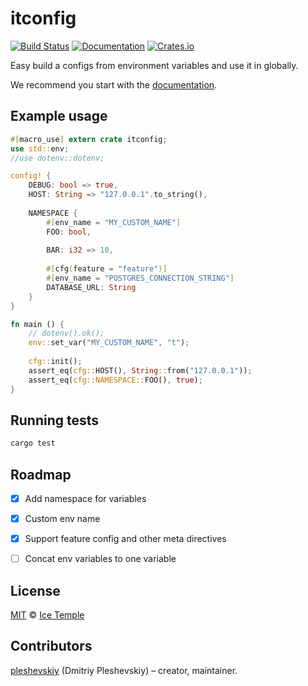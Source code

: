 # itconfig
[![Build Status](https://travis-ci.org/icetemple/itconfig-rs.svg?branch=master)](https://travis-ci.org/icetemple/itconfig-rs)
[![Documentation](https://docs.rs/itconfig/badge.svg)](https://docs.rs/itconfig)
[![Crates.io](https://img.shields.io/badge/crates.io-v0.5.0-orange.svg?longCache=true)](https://crates.io/crates/itconfig)

Easy build a configs from environment variables and use it in globally.

We recommend you start with the [documentation].


## Example usage

```rust
#[macro_use] extern crate itconfig;
use std::env;
//use dotenv::dotenv;

config! {
    DEBUG: bool => true,
    HOST: String => "127.0.0.1".to_string(),
    
    NAMESPACE {
        #[env_name = "MY_CUSTOM_NAME"]
        FOO: bool,
        
        BAR: i32 => 10,
        
        #[cfg(feature = "feature")]
        #[env_name = "POSTGRES_CONNECTION_STRING"]
        DATABASE_URL: String
    }
}

fn main () {
    // dotenv().ok();
    env::set_var("MY_CUSTOM_NAME", "t");
    
    cfg::init();
    assert_eq(cfg::HOST(), String::from("127.0.0.1"));
    assert_eq(cfg::NAMESPACE::FOO(), true);
}
```

## Running tests

```bash
cargo test
```


## Roadmap

* [x] Add namespace for variables
* [x] Custom env name
* [x] Support feature config and other meta directives
* [ ] Concat env variables to one variable


## License

[MIT] © [Ice Temple](https://github.com/icetemple)


## Contributors

[pleshevskiy](https://github.com/pleshevskiy) (Dmitriy Pleshevskiy) – creator, maintainer.


[documentation]: https://docs.rs/itconfig
[MIT]: https://github.com/icetemple/itconfig-rs/blob/master/LICENSE
